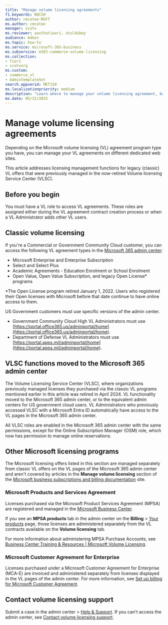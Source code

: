 ```yaml
---
title: "Manage volume licensing agreements"
f1.keywords: NOCSH
author: cmcatee-MSFT
ms.author: cmcatee
manager: scotv
ms.reviewer: aasthatiwari, atuldubey
audience: Admin
ms.topic: how-to
ms.service: microsoft-365-business
ms.subservice: m365-commerce-volume-licensing
ms.collection:
- Tier1
- scotvorg
ms.custom:
- commerce_vl
- AdminTemplateSet
search.appverid: MET150
ms.localizationpriority: medium
description: "Learn where to manage your volume licensing agreement, based on which agreement program type you have."
ms.date: 05/22/2025
---
```


# Manage volume licensing agreements

Depending on the Microsoft volume licensing (VL) agreement program type you have, you can manage your VL agreements on different dedicated web sites.

This article addresses licensing management functions for legacy (classic) VL offers that were previously managed in the now-retired Volume licensing Service Center (VLSC).

## Before you begin

You must have a VL role to access VL agreements. These roles are assigned either during the VL agreement contract creation process or when a VL Administrator adds other VL users.

## Classic volume licensing

If you're a Commercial or Government Community Cloud customer, you can access the following VL agreement types in the <a href="https://go.microsoft.com/fwlink/p/?linkid=2024339" target="_blank">Microsoft 365 admin center</a>:

- Microsoft Enterprise and Enterprise Subscription
- Select and Select Plus
- Academic Agreements - Education Enrolment or School Enrolment
- Open Value, Open Value Subscription, and legacy Open License* programs

*The Open License program retired January 1, 2022. Users who registered their Open licenses with Microsoft before that date continue to have online access to them.

US Government customers must use specific versions of the admin center.

- Government Community Cloud High VL Administrators must use [https://portal.office365.us/adminportal/home](https://portal.office365.us/adminportal/home).
- Department of Defense VL Administrators must use [https://portal.apps.mil/adminportal/home](https://portal.apps.mil/adminportal/home).

## VLSC functions moved to the Microsoft 365 admin center

The Volume Licensing Service Center (VLSC), where organizations previously managed licenses they purchased via the classic VL programs mentioned earlier in this article was retired in April 2024. VL functionality moved to the Microsoft 365 admin center, or to the equivalent admin centers for US government cloud users. VL Administrators who previously accessed VLSC with a Microsoft Entra ID automatically have access to the VL pages in the Microsoft 365 admin center.  

All VLSC roles are enabled in the Microsoft 365 admin center with the same permissions, except for the Online Subscription Manager (OSM) role, which now has permission to manage online reservations.

## Other Microsoft licensing programs

The Microsoft licensing offers listed in this section are managed separately from classic VL offers on the VL pages of the Microsoft 365 admin center and aren't covered by articles in the **Manage volume licensing** section of the [Microsoft business subscriptions and billing documentation](../index.yml) site.

### Microsoft Products and Services Agreement

Licenses purchased via the Microsoft Product Services Agreement (MPSA) are registered and managed in the [Microsoft Business Center](https://businessaccount.microsoft.com/customer).

If you see an **MPSA products** tab in the admin center on the **Billing** > <a href="https://go.microsoft.com/fwlink/p/?linkid=842054" target="_blank">Your products</a> page, those licenses are administered separately from the VL contracts available on the **Volume licensing** tab.

For more information about administering MPSA Purchase Accounts, see [Business Center Training & Resources | Microsoft Volume Licensing](https://www.microsoft.com/licensing/existing-customer/business-center-training-and-resources).

### Microsoft Customer Agreement for Enterprise

Licenses purchased under a Microsoft Customer Agreement for Enterprise (MCA-E) are invoiced and administered separately from licenses displayed in the VL pages of the admin center. For more information, see [Set up billing for Microsoft Customer Agreement](/azure/cost-management-billing/manage/mca-setup-account).

## Contact volume licensing support

Submit a case in the admin center > <a href="https://go.microsoft.com/fwlink/p/?linkid=2166757" target="_blank">Help & Support</a>. If you can't access the admin center, see [Contact volume licensing support](contact-vl-support.md).
